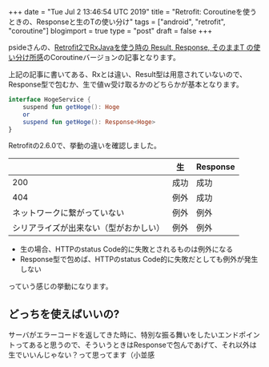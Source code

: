 +++
date = "Tue Jul  2 13:46:54 UTC 2019"
title = "Retrofit: Coroutineを使うときの、Response<T>と生のTの使い分け"
tags = ["android", "retrofit", "coroutine"]
blogimport = true
type = "post"
draft = false
+++

psideさんの、[Retrofit2でRxJavaを使う時の Result<T>, Response<T>, そのままT の使い分け所感](https://qiita.com/pside/items/e546f0f12989e8dcd729)のCoroutineバージョンの記事となります。

上記の記事に書いてある、Rxとは違い、Result型は用意されていないので、Response型で包むか、生で値ｗ受け取るかのどちらかが基本となります。

```kotlin
interface HogeService {
    suspend fun getHoge(): Hoge
    or
    suspend fun getHoge(): Response<Hoge>
}
```

Retrofitの2.6.0で、挙動の違いを確認しました。

|| 生 | Response<T>  |
|---|---|---|
| 200 | 成功 | 成功 |
| 404 | 例外 | 成功 |
| ネットワークに繋がっていない | 例外 | 例外 |
| シリアライズが出来ない（型がおかしい）| 例外 | 例外 |

- 生の場合、HTTPのstatus Code的に失敗とされるものは例外になる
- Response型で包めば、HTTPのstatus Code的に失敗だとしても例外が発生しない

っていう感じの挙動になります。

## どっちを使えばいいの?

サーバがエラーコードを返してきた時に、特別な振る舞いをしたいエンドポイントってあると思うので、そういうときはResponseで包んであげて、それ以外は生でいいんじゃない？って思ってます（小並感
